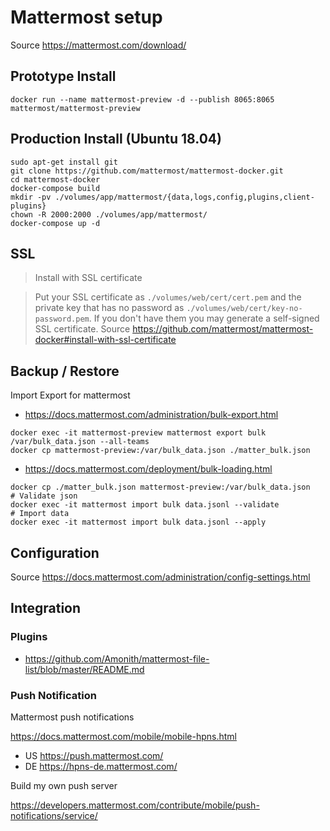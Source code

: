 # Mattermost setup

Source https://mattermost.com/download/

## Prototype Install

`docker run --name mattermost-preview -d --publish 8065:8065 mattermost/mattermost-preview`

## Production Install (Ubuntu 18.04)

```
sudo apt-get install git
git clone https://github.com/mattermost/mattermost-docker.git
cd mattermost-docker
docker-compose build
mkdir -pv ./volumes/app/mattermost/{data,logs,config,plugins,client-plugins}
chown -R 2000:2000 ./volumes/app/mattermost/
docker-compose up -d
```

## SSL

> Install with SSL certificate

> Put your SSL certificate as `./volumes/web/cert/cert.pem` and the private key that has no password as `./volumes/web/cert/key-no-password.pem`. If you don't have them you may generate a self-signed SSL certificate.
> Source https://github.com/mattermost/mattermost-docker#install-with-ssl-certificate

## Backup / Restore

Import Export for mattermost

* https://docs.mattermost.com/administration/bulk-export.html

```
docker exec -it mattermost-preview mattermost export bulk /var/bulk_data.json --all-teams
docker cp mattermost-preview:/var/bulk_data.json ./matter_bulk.json
```

* https://docs.mattermost.com/deployment/bulk-loading.html

```
docker cp ./matter_bulk.json mattermost-preview:/var/bulk_data.json
# Validate json
docker exec -it mattermost import bulk data.jsonl --validate
# Import data
docker exec -it mattermost import bulk data.jsonl --apply
```

## Configuration

Source https://docs.mattermost.com/administration/config-settings.html

## Integration

### Plugins

* https://github.com/Amonith/mattermost-file-list/blob/master/README.md

### Push Notification

Mattermost push notifications

https://docs.mattermost.com/mobile/mobile-hpns.html

* US https://push.mattermost.com/
* DE https://hpns-de.mattermost.com/

Build my own push server

https://developers.mattermost.com/contribute/mobile/push-notifications/service/
